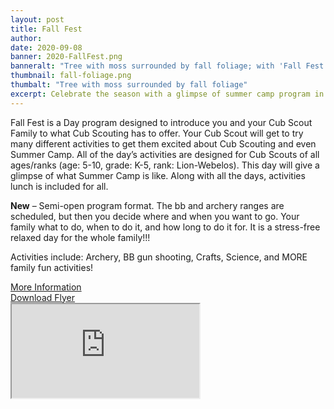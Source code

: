 ```yaml
---
layout: post
title: Fall Fest
author:
date: 2020-09-08
banner: 2020-FallFest.png
banneralt: "Tree with moss surrounded by fall foliage; with 'Fall Fest - Saturdays, October 10-31'"
thumbnail: fall-foliage.png
thumbalt: "Tree with moss surrounded by fall foliage"
excerpt: Celebrate the season with a glimpse of summer camp program in the fall!
---
```


Fall Fest is a Day program designed to introduce you and your Cub Scout Family to what Cub Scouting has to offer.  Your Cub Scout will get to try many different activities to get them excited about Cub Scouting and even Summer Camp.  All of the day’s activities are designed for Cub Scouts of all ages/ranks (age:  5-10, grade:  K-5, rank: Lion-Webelos).  This day will give a glimpse of what Summer Camp is like.  Along with all the days, activities lunch is included for all.

**New** – Semi-open program format.  The bb and archery ranges are scheduled, but then you decide where and when you want to go.   Your family what to do, when to do it, and how long to do it for.  It is a stress-free relaxed day for the whole family!!!  

Activities include:
Archery, BB gun shooting, Crafts, Science, and MORE family fun activities!

<div class="row my-3">
  <div class="col text-center">
    <a href="/weekend/fall-fest" class="btn btn-primary">More Information</a>
  </div>
  <div class="col text-center">
    <a href="/files/weekend_details/FallFest2020.pdf" class="btn btn-primary" download>Download Flyer</a>
  </div>
</div>

<div class="embed-responsive embed-responsive-16by9 mb-3">
  <iframe class="embed-responsive-item" src="https://www.youtube.com/embed/-WOq4mruCgY" allow="accelerometer; autoplay; encrypted-media; gyroscope; picture-in-picture" allowfullscreen></iframe>
</div>
